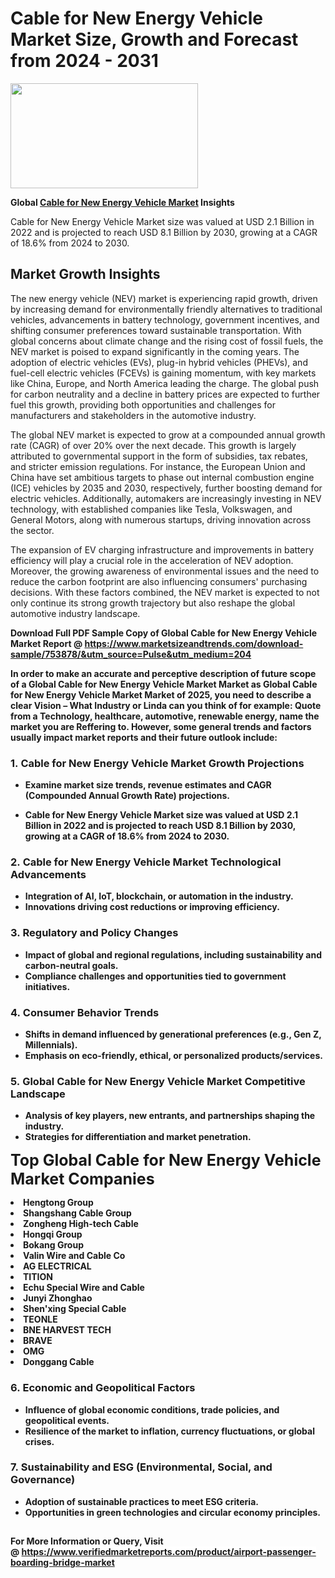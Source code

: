 <H1>Cable for New Energy Vehicle Market Size, Growth and Forecast from 2024 - 2031</H1><img class="aligncenter size-medium wp-image-584254" src="https://thirdeyenews.in/wp-content/uploads/2024/09/Global-Market-Research-300x168.jpeg" alt="" width="300" height="168" /><p><strong>Global&nbsp;<a href="https://www.marketsizeandtrends.com/download-sample/753878/&amp;utm_source=Pulse&amp;utm_medium=204">Cable for New Energy Vehicle Market</a> Insights</strong></p><p>Cable for New Energy Vehicle Market size was valued at USD 2.1 Billion in 2022 and is projected to reach USD 8.1 Billion by 2030, growing at a CAGR of 18.6% from 2024 to 2030.</p><p><h2>Market Growth Insights</h2> <p>The new energy vehicle (NEV) market is experiencing rapid growth, driven by increasing demand for environmentally friendly alternatives to traditional vehicles, advancements in battery technology, government incentives, and shifting consumer preferences toward sustainable transportation. With global concerns about climate change and the rising cost of fossil fuels, the NEV market is poised to expand significantly in the coming years. The adoption of electric vehicles (EVs), plug-in hybrid vehicles (PHEVs), and fuel-cell electric vehicles (FCEVs) is gaining momentum, with key markets like China, Europe, and North America leading the charge. The global push for carbon neutrality and a decline in battery prices are expected to further fuel this growth, providing both opportunities and challenges for manufacturers and stakeholders in the automotive industry.</p> <p><strong></strong></p> <p>The global NEV market is expected to grow at a compounded annual growth rate (CAGR) of over 20% over the next decade. This growth is largely attributed to governmental support in the form of subsidies, tax rebates, and stricter emission regulations. For instance, the European Union and China have set ambitious targets to phase out internal combustion engine (ICE) vehicles by 2035 and 2030, respectively, further boosting demand for electric vehicles. Additionally, automakers are increasingly investing in NEV technology, with established companies like Tesla, Volkswagen, and General Motors, along with numerous startups, driving innovation across the sector.</p> <p>The expansion of EV charging infrastructure and improvements in battery efficiency will play a crucial role in the acceleration of NEV adoption. Moreover, the growing awareness of environmental issues and the need to reduce the carbon footprint are also influencing consumers' purchasing decisions. With these factors combined, the NEV market is expected to not only continue its strong growth trajectory but also reshape the global automotive industry landscape.</p> <p><strong></p><p><span class=""><strong>Download Full PDF Sample Copy of Global Cable for New Energy Vehicle Market Report</strong> @ <a href="https://www.marketsizeandtrends.com/download-sample/753878/&amp;utm_source=Pulse&amp;utm_medium=204" target="_blank">https://www.marketsizeandtrends.com/download-sample/753878/&amp;utm_source=Pulse&amp;utm_medium=204</a></span></p><p>In order to make an accurate and perceptive description of future scope of a Global&nbsp;Cable for New Energy Vehicle Market Market as Global&nbsp;Cable for New Energy Vehicle Market Market of 2025, you need to describe a clear Vision &ndash; What Industry or Linda can you think of for example: Quote from a Technology, healthcare, automotive, renewable energy, name the market you are Reffering to. However, some general trends and factors usually impact market reports and their future outlook include:</p><h3>1.&nbsp;<strong>Cable for New Energy Vehicle Market Growth Projections</strong></h3><ul><li>Examine market size trends, revenue estimates and CAGR (Compounded Annual Growth Rate) projections.</li><li><p>Cable for New Energy Vehicle Market size was valued at USD 2.1 Billion in 2022 and is projected to reach USD 8.1 Billion by 2030, growing at a CAGR of 18.6% from 2024 to 2030.</p></li></ul><h3>2.&nbsp;<strong>Cable for New Energy Vehicle Market Technological Advancements</strong></h3><ul><li>Integration of AI, IoT, blockchain, or automation in the industry.</li><li>Innovations driving cost reductions or improving efficiency.</li></ul><h3>3.&nbsp;<strong>Regulatory and Policy Changes</strong></h3><ul><li>Impact of global and regional regulations, including sustainability and carbon-neutral goals.</li><li>Compliance challenges and opportunities tied to government initiatives.</li></ul><h3>4.&nbsp;<strong>Consumer Behavior Trends</strong></h3><ul><li>Shifts in demand influenced by generational preferences (e.g., Gen Z, Millennials).</li><li>Emphasis on eco-friendly, ethical, or personalized products/services.</li></ul><h3>5.&nbsp;<strong>Global Cable for New Energy Vehicle Market Competitive Landscape</strong></h3><ul><li>Analysis of key players, new entrants, and partnerships shaping the industry.</li><li>Strategies for differentiation and market penetration.</li></ul><p data-pm-slice="1 1 []"><span style="color: inherit; font-family: inherit; font-size: 25px;">Top Global Cable for New Energy Vehicle Market Companies</span></p><div class="" data-test-id=""><p><li>Hengtong Group</li><li> Shangshang Cable Group</li><li> Zongheng High-tech Cable</li><li> Hongqi Group</li><li> Bokang Group</li><li> Valin Wire and Cable Co</li><li> AG ELECTRICAL</li><li> TITION</li><li> Echu Special Wire and Cable</li><li> Junyi Zhonghao</li><li> Shen'xing Special Cable</li><li> TEONLE</li><li> BNE HARVEST TECH</li><li> BRAVE</li><li> OMG</li><li> Donggang Cable</li></p></div><h3>6.&nbsp;<strong>Economic and Geopolitical Factors</strong></h3><ul><li>Influence of global economic conditions, trade policies, and geopolitical events.</li><li>Resilience of the market to inflation, currency fluctuations, or global crises.</li></ul><h3>7.&nbsp;<strong>Sustainability and ESG (Environmental, Social, and Governance)</strong></h3><ul><li>Adoption of sustainable practices to meet ESG criteria.</li><li>Opportunities in green technologies and circular economy principles.</li></ul><h2><strong style="font-size: 14px;">For More Information or Query, Visit @&nbsp;</strong><a style="background-color: #ffffff; font-size: 14px;" href="https://www.marketsizeandtrends.com/report/cable-for-new-energy-vehicle-market/" target="_blank">https://www.verifiedmarketreports.com/product/airport-passenger-boarding-bridge-market</a></h2>
